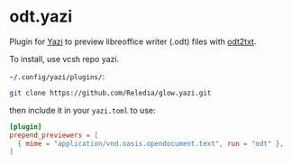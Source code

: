# odt.yazi

Plugin for [Yazi](https://github.com/sxyazi/yazi) to preview libreoffice writer (.odt) files with [odt2txt](https://github.com/dstosberg/odt2txt).

To install, use vcsh repo yazi.

`~/.config/yazi/plugins/`:

```bash
git clone https://github.com/Reledia/glow.yazi.git
```

then include it in your `yazi.toml` to use:

```toml
[plugin]
prepend_previewers = [
  { mime = "application/vnd.oasis.opendocument.text", run = "odt" },
]
```
